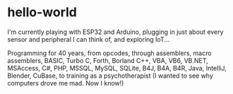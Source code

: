 # hello-world

I'm currently playing with ESP32 and Arduino, plugging in just about every sensor and peripheral I can think of, and exploring IoT...

Programming for 40 years, from opcodes, through assemblers, macro assemblers, BASIC, Turbo C, Forth, Borland C++, VBA, VB6, VB.NET, MSAccess, C#, PHP, MSSQL, MySQL, SQLite, B4J, B4A, B4R, Java, IntelliJ, Blender, CuBase, to training as a psychotherapist (I wanted to see why computers drove me mad. Now I know!)
